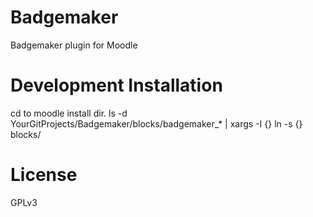 # Badgemaker
Badgemaker plugin for Moodle

# Development Installation

cd to moodle install dir.
ls -d YourGitProjects/Badgemaker/blocks/badgemaker_* | xargs -I {} ln -s {} blocks/

# License
GPLv3
